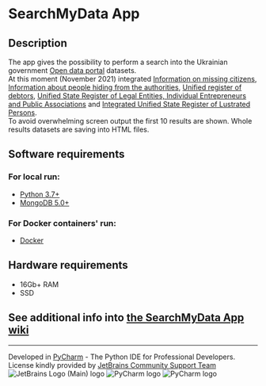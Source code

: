 # SearchMyData App
## Description
The app gives the possibility to perform a search into the Ukrainian government [Open data portal](https://data.gov.ua/en/) datasets.  
At this moment (November 2021) integrated [Information on missing citizens](https://data.gov.ua/en/dataset/470196d3-4e7a-46b0-8c0c-883b74ac65f0),
[Information about people hiding from the authorities](https://data.gov.ua/en/dataset/7c51c4a0-104b-4540-a166-e9fc58485c1b),
[Unified register of debtors](https://data.gov.ua/dataset/506734bf-2480-448c-a2b4-90b6d06df11e),
[Unified State Register of Legal Entities, Individual Entrepreneurs and Public Associations](https://data.gov.ua/dataset/1c7f3815-3259-45e0-bdf1-64dca07ddc10)
and [Integrated Unified State Register of Lustrated Persons](https://data.gov.ua/dataset/8faa71c1-3a54-45e8-8f6e-06c92b1ff8bc).  
To avoid overwhelming screen output the first 10 results are shown. Whole results datasets are saving into HTML files.
## Software requirements
### For local run:
* [Python 3.7+](https://www.python.org/downloads/)
* [MongoDB 5.0+](https://www.mongodb.com/try/download/community)
### For Docker containers' run:
* [Docker](https://www.docker.com/get-started)
## Hardware requirements
* 16Gb+ RAM
* SSD
## See additional info into [the SearchMyData App wiki](https://github.com/AMProduction/SearchMyData/wiki)
***
Developed in [PyCharm](https://www.jetbrains.com/pycharm/) - The Python IDE for Professional Developers.  
License kindly provided by [JetBrains Community Support Team](https://www.jetbrains.com/community/opensource/#support)  
![JetBrains Logo (Main) logo](https://resources.jetbrains.com/storage/products/company/brand/logos/jb_beam.svg) ![PyCharm logo](https://resources.jetbrains.com/storage/products/company/brand/logos/PyCharm.svg) ![PyCharm logo](https://resources.jetbrains.com/storage/products/company/brand/logos/PyCharm_icon.svg)